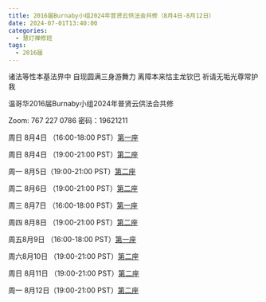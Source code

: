 ```yaml
---
title: 2016届Burnaby小组2024年普贤云供法会共修（8月4日-8月12日）
date: 2024-07-01T13:40:00
categories:
  - 慧灯禅修班
tags:
  - 2016届
---
```

诸法等性本基法界中 自现圆满三身游舞力 离障本来怙主龙钦巴 祈请无垢光尊常护我

温哥华2016届Burnaby小组2024年普贤云供法会共修 

Zoom: 767 227 0786 密码：19621211

周日 8月4日 （16:00-18:00 PST）[第一座](https://www.youtube.com/watch?v=V_DSZWrQdpw&list=PLpQ93rK3nqoCYk-1ehTYIDdNrWLesK-sv&index=23&ab_channel=%E6%99%BA%E6%85%A7%E6%B5%B7) 

周日 8月4日 （19:00-21:00 PST）[第二座](https://www.youtube.com/watch?v=4CSPQGsGkJY) 

周一 8月5日（19:00-21:00 PST）[第二座](https://www.youtube.com/watch?v=4CSPQGsGkJY) 

周二 8月6日 （19:00-21:00 PST）[第二座](https://www.youtube.com/watch?v=4CSPQGsGkJY) 

周三 8月7日 （16:00-18:00 PST）[第一座](https://www.youtube.com/watch?v=V_DSZWrQdpw&list=PLpQ93rK3nqoCYk-1ehTYIDdNrWLesK-sv&index=23&ab_channel=%E6%99%BA%E6%85%A7%E6%B5%B7) 

周四 8月8日 （19:00-21:00 PST）[第二座](https://www.youtube.com/watch?v=4CSPQGsGkJY) 

周五8月9日  （16:00-18:00 PST）[第一座](https://www.youtube.com/watch?v=V_DSZWrQdpw&list=PLpQ93rK3nqoCYk-1ehTYIDdNrWLesK-sv&index=23&ab_channel=%E6%99%BA%E6%85%A7%E6%B5%B7) 

周六8月10日 （19:00-21:00 PST）[第二座](https://www.youtube.com/watch?v=4CSPQGsGkJY) 

周日 8月11日 （19:00-21:00 PST）[第二座](https://www.youtube.com/watch?v=4CSPQGsGkJY) 

周一 8月12日（19:00-21:00 PST）[第二座](https://www.youtube.com/watch?v=4CSPQGsGkJY) 
